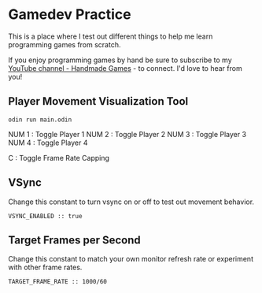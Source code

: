 # Gamedev Practice

This is a place where I test out different things to help me learn programming games from scratch.

If you enjoy programming games by hand be sure to subscribe to my [YouTube channel - Handmade Games](https://www.youtube.com/channel/UCKXSHFNc-5D9i3heHkHgeUg) - to connect. I'd love to hear from you!

## Player Movement Visualization Tool

`odin run main.odin`

NUM 1 : Toggle Player 1
NUM 2 : Toggle Player 2
NUM 3 : Toggle Player 3
NUM 4 : Toggle Player 4

C : Toggle Frame Rate Capping

## VSync

Change this constant to turn vsync on or off to test out movement behavior.

`VSYNC_ENABLED :: true`


## Target Frames per Second

Change this constant to match your own monitor refresh rate or experiment with other frame rates.

`TARGET_FRAME_RATE :: 1000/60`
